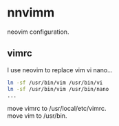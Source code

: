 # nnvimm

neovim configuration.

## vimrc

I use neovim to replace vim vi nano...
```bash
ln -sf /usr/bin/vim /usr/bin/vi
ln -sf /usr/bin/vim /usr/bin/nano
...
```

move vimrc to /usr/local/etc/vimrc.  
move vim to /usr/bin.
